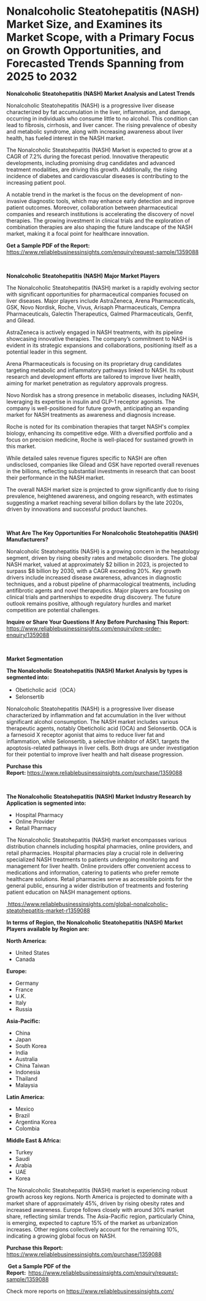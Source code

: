<p><h1>Nonalcoholic Steatohepatitis (NASH) Market Size, and Examines its Market Scope, with a Primary Focus on Growth Opportunities, and Forecasted Trends Spanning from 2025 to 2032</h1></p><p><strong>Nonalcoholic Steatohepatitis (NASH) Market Analysis and Latest Trends</strong></p>
<p><p>Nonalcoholic Steatohepatitis (NASH) is a progressive liver disease characterized by fat accumulation in the liver, inflammation, and damage, occurring in individuals who consume little to no alcohol. This condition can lead to fibrosis, cirrhosis, and liver cancer. The rising prevalence of obesity and metabolic syndrome, along with increasing awareness about liver health, has fueled interest in the NASH market. </p><p>The Nonalcoholic Steatohepatitis (NASH) Market is expected to grow at a CAGR of 7.2% during the forecast period. Innovative therapeutic developments, including promising drug candidates and advanced treatment modalities, are driving this growth. Additionally, the rising incidence of diabetes and cardiovascular diseases is contributing to the increasing patient pool. </p><p>A notable trend in the market is the focus on the development of non-invasive diagnostic tools, which may enhance early detection and improve patient outcomes. Moreover, collaboration between pharmaceutical companies and research institutions is accelerating the discovery of novel therapies. The growing investment in clinical trials and the exploration of combination therapies are also shaping the future landscape of the NASH market, making it a focal point for healthcare innovation.</p></p>
<p><strong>Get a Sample PDF of the Report:&nbsp;</strong> <a href="https://www.reliablebusinessinsights.com/enquiry/request-sample/1359088?utm_campaign=2719&utm_medium=2&utm_source=Github&utm_content=ia&utm_term=03032025&utm_id=nonalcoholic-steatohepatitis-nash">https://www.reliablebusinessinsights.com/enquiry/request-sample/1359088</a></p>
<p>&nbsp;</p>
<p><strong>Nonalcoholic Steatohepatitis (NASH) Major Market Players</strong></p>
<p><p>The Nonalcoholic Steatohepatitis (NASH) market is a rapidly evolving sector with significant opportunities for pharmaceutical companies focused on liver diseases. Major players include AstraZeneca, Arena Pharmaceuticals, GSK, Novo Nordisk, Roche, Vivus, Arisaph Pharmaceuticals, Cempra Pharmaceuticals, Galectin Therapeutics, Galmed Pharmaceuticals, Genfit, and Gilead.</p><p>AstraZeneca is actively engaged in NASH treatments, with its pipeline showcasing innovative therapies. The company’s commitment to NASH is evident in its strategic expansions and collaborations, positioning itself as a potential leader in this segment.</p><p>Arena Pharmaceuticals is focusing on its proprietary drug candidates targeting metabolic and inflammatory pathways linked to NASH. Its robust research and development efforts are tailored to improve liver health, aiming for market penetration as regulatory approvals progress.</p><p>Novo Nordisk has a strong presence in metabolic diseases, including NASH, leveraging its expertise in insulin and GLP-1 receptor agonists. The company is well-positioned for future growth, anticipating an expanding market for NASH treatments as awareness and diagnosis increase.</p><p>Roche is noted for its combination therapies that target NASH's complex biology, enhancing its competitive edge. With a diversified portfolio and a focus on precision medicine, Roche is well-placed for sustained growth in this market.</p><p>While detailed sales revenue figures specific to NASH are often undisclosed, companies like Gilead and GSK have reported overall revenues in the billions, reflecting substantial investments in research that can boost their performance in the NASH market.</p><p>The overall NASH market size is projected to grow significantly due to rising prevalence, heightened awareness, and ongoing research, with estimates suggesting a market reaching several billion dollars by the late 2020s, driven by innovations and successful product launches.</p></p>
<p>&nbsp;</p>
<p><strong>What Are The Key Opportunities For Nonalcoholic Steatohepatitis (NASH) Manufacturers?</strong></p>
<p><p>Nonalcoholic Steatohepatitis (NASH) is a growing concern in the hepatology segment, driven by rising obesity rates and metabolic disorders. The global NASH market, valued at approximately $2 billion in 2023, is projected to surpass $8 billion by 2030, with a CAGR exceeding 20%. Key growth drivers include increased disease awareness, advances in diagnostic techniques, and a robust pipeline of pharmacological treatments, including antifibrotic agents and novel therapeutics. Major players are focusing on clinical trials and partnerships to expedite drug discovery. The future outlook remains positive, although regulatory hurdles and market competition are potential challenges.</p></p>
<p><strong>Inquire or Share Your Questions If Any Before Purchasing This Report:</strong> <a href="https://www.reliablebusinessinsights.com/enquiry/pre-order-enquiry/1359088?utm_campaign=2719&utm_medium=2&utm_source=Github&utm_content=ia&utm_term=03032025&utm_id=nonalcoholic-steatohepatitis-nash">https://www.reliablebusinessinsights.com/enquiry/pre-order-enquiry/1359088</a></p>
<p>&nbsp;</p>
<p><strong>Market Segmentation</strong></p>
<p><strong>The Nonalcoholic Steatohepatitis (NASH) Market Analysis by types is segmented into:</strong></p>
<p><ul><li>Obeticholic acid（OCA）</li><li>Selonsertib</li></ul></p>
<p><p>Nonalcoholic Steatohepatitis (NASH) is a progressive liver disease characterized by inflammation and fat accumulation in the liver without significant alcohol consumption. The NASH market includes various therapeutic agents, notably Obeticholic acid (OCA) and Selonsertib. OCA is a farnesoid X receptor agonist that aims to reduce liver fat and inflammation, while Selonsertib, a selective inhibitor of ASK1, targets the apoptosis-related pathways in liver cells. Both drugs are under investigation for their potential to improve liver health and halt disease progression.</p></p>
<p><strong>Purchase this Report:&nbsp;</strong><a href="https://www.reliablebusinessinsights.com/purchase/1359088?utm_campaign=2719&utm_medium=2&utm_source=Github&utm_content=ia&utm_term=03032025&utm_id=nonalcoholic-steatohepatitis-nash">https://www.reliablebusinessinsights.com/purchase/1359088</a></p>
<p>&nbsp;</p>
<p><strong>The Nonalcoholic Steatohepatitis (NASH) Market Industry Research by Application is segmented into:</strong></p>
<p><ul><li>Hospital Pharmacy</li><li>Online Provider</li><li>Retail Pharmacy</li></ul></p>
<p><p>The Nonalcoholic Steatohepatitis (NASH) market encompasses various distribution channels including hospital pharmacies, online providers, and retail pharmacies. Hospital pharmacies play a crucial role in delivering specialized NASH treatments to patients undergoing monitoring and management for liver health. Online providers offer convenient access to medications and information, catering to patients who prefer remote healthcare solutions. Retail pharmacies serve as accessible points for the general public, ensuring a wider distribution of treatments and fostering patient education on NASH management options.</p></p>
<p><a href="https://www.reliablebusinessinsights.com/global-nonalcoholic-steatohepatitis-market-r1359088?utm_campaign=2719&utm_medium=2&utm_source=Github&utm_content=ia&utm_term=03032025&utm_id=nonalcoholic-steatohepatitis-nash">&nbsp;https://www.reliablebusinessinsights.com/global-nonalcoholic-steatohepatitis-market-r1359088</a></p>
<p><strong>In terms of Region, the Nonalcoholic Steatohepatitis (NASH) Market Players available by Region are:</strong></p>
<p>
    <p> <strong> North America: </strong>
        <ul>
            <li>United States</li>
            <li>Canada</li>
        </ul>
        </p> 
    <p> <strong> Europe: </strong>
        <ul>
            <li>Germany</li>
            <li>France</li>
            <li>U.K.</li>
            <li>Italy</li>
            <li>Russia</li>
        </ul>
        </p> 
    <p> <strong> Asia-Pacific: </strong>
        <ul>
            <li>China</li>
            <li>Japan</li>
            <li>South Korea</li>
            <li>India</li>
            <li>Australia</li>
            <li>China Taiwan</li>
            <li>Indonesia</li>
            <li>Thailand</li>
            <li>Malaysia</li>
        </ul>
        </p> 
    <p> <strong> Latin America: </strong>
        <ul>
            <li>Mexico</li>
            <li>Brazil</li>
            <li>Argentina Korea</li>
            <li>Colombia</li>
        </ul>
        </p> 
    <p> <strong> Middle East & Africa: </strong>
        <ul>
            <li>Turkey</li>
            <li>Saudi</li>
            <li>Arabia</li>
            <li>UAE</li>
            <li>Korea</li>
        </ul>
    </p>
    </p>
<p><p>The Nonalcoholic Steatohepatitis (NASH) market is experiencing robust growth across key regions. North America is projected to dominate with a market share of approximately 45%, driven by rising obesity rates and increased awareness. Europe follows closely with around 30% market share, reflecting similar trends. The Asia-Pacific region, particularly China, is emerging, expected to capture 15% of the market as urbanization increases. Other regions collectively account for the remaining 10%, indicating a growing global focus on NASH.</p></p>
<p><strong>Purchase this Report: </strong><a href="https://www.reliablebusinessinsights.com/purchase/1359088?utm_campaign=2719&utm_medium=2&utm_source=Github&utm_content=ia&utm_term=03032025&utm_id=nonalcoholic-steatohepatitis-nash">https://www.reliablebusinessinsights.com/purchase/1359088</a></p>
<p>&nbsp;<strong>Get a Sample PDF of the Report:&nbsp;&nbsp;</strong><a href="https://www.reliablebusinessinsights.com/enquiry/request-sample/1359088?utm_campaign=2719&utm_medium=2&utm_source=Github&utm_content=ia&utm_term=03032025&utm_id=nonalcoholic-steatohepatitis-nash">https://www.reliablebusinessinsights.com/enquiry/request-sample/1359088</a></p>
<p><strong></strong></p>
<p>Check more reports on <a href="https://www.reliablebusinessinsights.com/?utm_campaign=2719&utm_medium=2&utm_source=Github&utm_content=ia&utm_term=03032025&utm_id=nonalcoholic-steatohepatitis-nash">https://www.reliablebusinessinsights.com/</a></p>